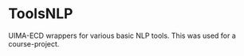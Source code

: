 ToolsNLP
========

UIMA-ECD wrappers for various basic NLP tools. This was used for a course-project.
